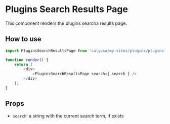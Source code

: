 # Plugins Search Results Page

This component renders the plugins searcha results page.

## How to use

```js
import PluginsSearchResultsPage from 'calypso/my-sites/plugins/plugins-search-results-page';

function render() {
	return (
		<div>
			<PluginsSearchResultsPage search={ search } />
		</div>
	);
}
```

## Props

- `search`: a string with the current search term, if exists
